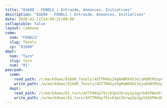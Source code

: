 ```yaml
---
title: "81600 - FENOLS | Entraide, Annonces, Initiatives"
description: "81600 - FENOLS | Entraide, Annonces, Initiatives"
date: 2020-01-11T14:09:21+09:00
collapsible: false
layout: commune
comm:
  nom: "FENOLS"
  slug: fenols
  cp: "81600"
dept:
  nom: "Tarn"
  slug: tarn
  num: "81"
peerpad:
  comm:
    read_path: /r/markdown/81600_fenols/4XTTM4Uy24gRmBRXGVJejuHUBtM1npFu6LZ9Zs4PcBqQ2Aa7M
    write_path: /w/markdown/81600_fenols/4XTTM4Uy24gRmBRXGVJejuHUBtM1npFu6LZ9Zs4PcBqQ2Aa7M-K3TgTfApH7yM3mxT59XHUSiZAujf2mWqcpcZEHKnz12R337gbGQ9yCRh6ytCqDyt2jsvNDkMeaj4QEHBmdnM1kyMu2rNgJZjuvzomQeDdBqB8Tb74BTr3j1rgLwS8vomCfQbWQRy
  dept:
    read_path: /r/markdown/81_tarn/4XTTM4Gp79jv63pVJkrwy2pJgytb85PWuUF46qZV3RNcf9bTY
    write_path: /w/markdown/81_tarn/4XTTM4Gp79jv63pVJkrwy2pJgytb85PWuUF46qZV3RNcf9bTY-K3TgUQULAfYZTaNEYQn663imu6tLJ5XUSYV3bG6y2QwZHe2hiw5KiHgnyL8wpzhjjRKSLQVjHCuMHvPTtVgD4tm7BFQTVwqLNiZgb8d93Riu34VNq5t6eFocUS5Ezct8i9MJtUHQ
---
```


